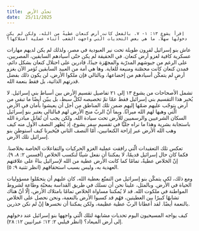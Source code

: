 ```yaml
---
title:  تحدّي الأرض
date:  25/11/2025
---
```


`اِقرأ يشوع ١٣: ١- ٧. بالفعل كانت أرض كنعان عطيةً من الله، ولكن لم يكن دخولها سهلًا. ما هي بعض التحديات الّتي واجهت الشعب أثناء عملية امتلاكها؟`

عاش بنو إسرائيل لقرون طويلة تحت نير العبودية في مصر، ولذلك لم يكن لديهم مهارات عسكرية كافية لغزو أرض كنعان. في الحقيقة لم يكن حتّى أسيادهم السابقين، المصريين، على الرغم من جيوشهم المدرّبة والمجهّزة جيدًا، قادرين على احتلال كنعان بشكل دائم، فمدن كنعان كانت محصّنة ومنيعة للغاية. وها هي أمة من العبيد السابقين تُؤمر الآن بغزو أرضٍ لم يتمكّن أسيادهم من إخضاعها، وبالتالي فإن ملكوا الأرض، لن يكون ذلك بفضل قدرتهم الذاتية، بل فقط بنعمة الله.

تشمل الأصحاحات من يشوع ١٣ إلى ٢١ تفاصيل تقسيم الأرض بين أسباط بني إسرائيل. لا يُخبر هذا التقسيم بني إسرائيل فقط عمّا تمّ تخصيصه لكلِّ سبط، بل يبيّن أيضًا ما تبقى من أرض يتوجّب عليهم ضمّها إليهم ضمن تلك المناطق من أجل أن يعيشوا بأمان في الأرض الّتي وهبها لهم الله ميراثًا. وبما أنّ الربّ منح الأرض لهم فبالتالي يعتبر بنو إسرائيل السكان الشرعيين والرسميين للأرض تحت سيادة الله. ولكن يجب أن تُقابل مبادرة الله باستجابة بشرية وهذا ما نراه جليًّا في تقسيم سِفر يشوع، إذ يُظهر النصف الأول منه كيف وهب الله الأرض عبر إزاحة الكنعانيين، أمّا النصف الثاني فيُخبرنا كيف استوطن بنو إسرائيل تلك الأرض.

تعكس تلك التعقيدات الّتي رافقت عملية الغزو الحركيات والتفاعلات الخاصة بخلاصنا. فكما كان حال إسرائيل قديمًا، لا يمكننا أن نفعل شيئًا لنكسب الخلاص (أفسس ٢: ٨، ٩). إنّ الخلاص عطيةٌ، تمامًا كما كانت الأرض عطية من الله لإسرائيل بناءً على علاقتهم العهدية به، وليس بسبب استحقاقهم (انظر تثنية ٩: ٥).

ومع ذلك، لكي يتمكّن بنو إسرائيل من التمتّع بعطية الله، كان عليهم أن يتحمّلوا مسؤوليات الحياة في الأرض. وبالمثل، علينا نحن أن نسلك في طريق القداسة بمحبّة وطاعة لشروط المواطنة في ملكوت الله. قد لا يُمكننا مساواة الخلاص تمامًا بامتلاك الأرض، إلّا أنّ هناك تشابهًا كبيرًا بين العطيتين، فهُم قد كسبوا الأرض بالنعمة، ونحن نحصل على الخلاص بالنعمة أيضًا. لقد أعطانا الربّ عطية عظيمة، ولكن يمكننا أن نخسرها إنْ لم نكن حذرين.

كيف يواجه المسيحيون اليوم تحديات مشابهة لتلك الّتي واجهها بنو إسرائيل عند دخولهم إلى أرض الميعاد؟ (انظر فيلبي ٢: ١٢؛ عبرانيين ١٢: ٢٨).